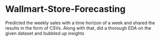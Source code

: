 # Wallmart-Store-Forecasting
Predicted the weekly sales with a time horizon of a week and shared the results in the form of CSVs. Along with that, did a thorough EDA on the given dataset and bubbled up insights
